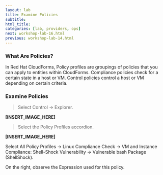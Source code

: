 ```yaml
---
layout: lab
title: Examine Policies
subtitle:
html_title:
categories: [lab, providers, ops]
next: workshop-lab-16.html
previous: workshop-lab-14.html
---
```


### What Are Policies?

In Red Hat CloudForms, Policy profiles are groupings of policies that you can apply to entities within CloudForms. Compliance policies check for a certain state in a host or VM. Control policies control a host or VM depending on certain criteria.

### Examine Policies

> Select Control → Explorer.

**[INSERT_IMAGE_HERE]**

> Select the Policy Profiles accordion.

**[INSERT_IMAGE_HERE]**

Select All Policy Profiles → Linux Compliance Check → VM and Instance Compliance: Shell-Shock Vulnerability → Vulnerable bash Package (ShellShock).

On the right, observe the Expression used for this policy.
